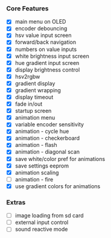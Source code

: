### Core Features
- [x] main menu on OLED
- [x] encoder debouncing
- [x] hsv value input screen
- [x] forward/back navigation
- [x] numbers on value inputs
- [x] white brightness input screen
- [x] hue gradient input screen
- [x] display brightness control
- [x] hsv2rgbw
- [x] gradient display
- [x] gradient wrapping
- [x] display timeout
- [x] fade in/out
- [x] startup screen
- [x] animation menu
- [x] variable encoder sensitivity
- [x] animation - cycle hue
- [x] animation - checkerboard
- [x] animation - flash
- [x] animation - diagonal scan
- [x] save white/color pref for animations
- [x] save settings eeprom
- [x] animation scaling
- [ ] animation - fire
- [x] use gradient colors for animations

### Extras
- [ ] image loading from sd card
- [ ] external input control
- [ ] sound reactive mode
